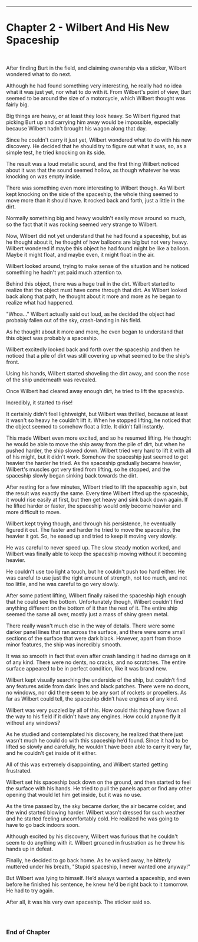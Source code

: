 ------------------------------------------------------------------

<a id="Story--Main--Chapter--Wilbert-And-His-New-Spaceship"></a>
Chapter 2 - Wilbert And His New Spaceship
===============================================
<br>

After finding Burt in the field, and claiming ownership via a sticker, Wilbert wondered what to do next.

Although he had found something very interesting, he really had no idea what it was just yet, nor what to do with it. From Wilbert's point of view, Burt seemed to be around the size of a motorcycle, which Wilbert thought was fairly big.

Big things are heavy, or at least they look heavy. So Wilbert figured that picking Burt up and carrying him away would be impossible, especially because Wilbert hadn't brought his wagon along that day.

Since he couldn't carry it just yet, Wilbert wondered what to do with his new discovery. He decided that he should try to figure out what it was, so, as a simple test, he tried knocking on its side.

The result was a loud metallic sound, and the first thing Wilbert noticed about it was that the sound seemed hollow, as though whatever he was knocking on was empty inside.

There was something even more interesting to Wilbert though. As Wilbert kept knocking on the side of the spaceship, the whole thing seemed to move more than it should have. It rocked back and forth, just a little in the dirt.

Normally something big and heavy wouldn't easily move around so much, so the fact that it was rocking seemed very strange to Wilbert.

Now, Wilbert did not yet understand that he had found a spaceship, but as he thought about it, he thought of how balloons are big but not very heavy. Wilbert wondered if maybe this object he had found might be like a balloon. Maybe it might float, and maybe even, it might
float in the air.

Wilbert looked around, trying to make sense of the situation and he noticed something he hadn't yet paid much attention to.

Behind this object, there was a huge trail in the dirt. Wilbert started to realize that the object must have come through that dirt. As Wilbert looked back along that path, he thought about it more and more as he began to realize what had happened.

"Whoa..." Wilbert actually said out loud, as he decided the object had probably fallen out of the sky, crash-landing in his field.

As he thought about it more and more, he even began to understand that this object was probably a spaceship.

Wilbert excitedly looked back and forth over the spaceship and then he noticed that a pile of dirt was still covering up what seemed to be the ship's front.

Using his hands, Wilbert started shoveling the dirt away, and soon the nose of the ship underneath was revealed.

Once Wilbert had cleared away enough dirt, he tried to lift the spaceship.

Incredibly, it started to rise!

It certainly didn't feel lightweight, but Wilbert was thrilled, because at least it wasn't so heavy he couldn't lift it. When he stopped lifting, he noticed that the object seemed to somehow float a little. It didn't fall instantly.

This made Wilbert even more excited, and so he resumed lifting. He thought he would be able to move the ship away from the pile of dirt, but when he pushed harder, the ship slowed down. Wilbert tried very hard to lift it with all of his might, but it didn't work. Somehow the spaceship just seemed to get heavier the harder he tried. As the spaceship gradually became heavier, Wilbert's muscles got very tired from lifting, so he stopped, and the spaceship slowly began sinking back towards the dirt.

After resting for a few minutes, Wilbert tried to lift the spaceship again, but the result was exactly the same. Every time Wilbert lifted up the spaceship, it would rise easily at first, but then get heavy and sink back down again. If he lifted harder or faster, the spaceship would only become heavier and more difficult to move.

Wilbert kept trying though, and through his persistence, he eventually figured it out. The faster and harder he tried to move the spaceship, the heavier it got. So, he eased up and tried to keep it moving very slowly.

He was careful to never speed up. The slow steady motion worked, and Wilbert was finally able to keep the spaceship moving without it becoming heavier.

He couldn't use too light a touch, but he couldn't push too hard either. He was careful to use just the right amount of strength, not too much, and not too little, and he was careful to go very slowly.

After some patient lifting, Wilbert finally raised the spaceship high enough that he could see the bottom. Unfortunately though, Wilbert couldn't find anything different on the bottom of it
than the rest of it. The entire ship seemed the same all over, mostly just a mass of shiny green metal.

There really wasn't much else in the way of details. There were some darker panel lines that ran across the surface, and there were some small sections of the surface that were dark black. However, apart from those minor features, the ship was incredibly smooth.

It was so smooth in fact that even after crash landing it had no damage on it of any kind. There were no dents, no cracks, and no scratches. The entire surface appeared to be in perfect condition, like it was brand new.

Wilbert kept visually searching the underside of the ship, but couldn’t find any features aside from dark lines and black patches. There were no doors, no windows, nor did there seem to be any sort of rockets or propellers. As far as Wilbert could tell, the spaceship didn’t have engines of any kind.

Wilbert was very puzzled by all of this. How could this thing have flown all the way to his field if it didn't have any engines. How could anyone fly it without any windows?

As he studied and contemplated his discovery, he realized that there just wasn't much he could do with this spaceship he’d found. Since it had to be lifted so slowly and carefully, he wouldn't have been able to carry it very far, and he couldn't get inside of it either.

All of this was extremely disappointing, and Wilbert started getting frustrated.

Wilbert set his spaceship back down on the ground, and then started to feel the surface with his hands. He tried to pull the panels apart or find any other opening that would let him get inside, but it was no use.

As the time passed by, the sky became darker, the air became colder, and the wind started blowing harder. Wilbert wasn't dressed for such weather and he started feeling uncomfortably cold. He realized he was going to have to go back indoors soon.

Although excited by his discovery, Wilbert was furious that he couldn't seem to do anything with it. Wilbert groaned in frustration as he threw his hands up in defeat.

Finally, he decided to go back home. As he walked away, he bitterly muttered under his breath, "Stupid spaceship, I never wanted one anyway!"

But Wilbert was lying to himself. He’d always wanted a spaceship, and even before he finished his sentence, he knew he'd be right back to it tomorrow. He had to try again.

After all, it was his very own spaceship. The sticker said so.



### <br><br>End of Chapter
